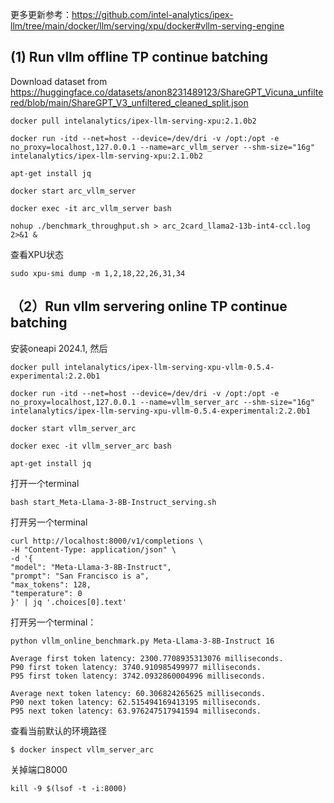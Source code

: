 更多更新参考：https://github.com/intel-analytics/ipex-llm/tree/main/docker/llm/serving/xpu/docker#vllm-serving-engine

## (1) Run vllm offline TP continue batching

Download dataset from https://huggingface.co/datasets/anon8231489123/ShareGPT_Vicuna_unfiltered/blob/main/ShareGPT_V3_unfiltered_cleaned_split.json

```
docker pull intelanalytics/ipex-llm-serving-xpu:2.1.0b2

docker run -itd --net=host --device=/dev/dri -v /opt:/opt -e no_proxy=localhost,127.0.0.1 --name=arc_vllm_server --shm-size="16g" intelanalytics/ipex-llm-serving-xpu:2.1.0b2

apt-get install jq

docker start arc_vllm_server

docker exec -it arc_vllm_server bash

nohup ./benchmark_throughput.sh > arc_2card_llama2-13b-int4-ccl.log 2>&1 &
```
查看XPU状态
```
sudo xpu-smi dump -m 1,2,18,22,26,31,34
```

## （2）Run vllm servering online TP continue batching

安装oneapi 2024.1, 然后

```
docker pull intelanalytics/ipex-llm-serving-xpu-vllm-0.5.4-experimental:2.2.0b1

docker run -itd --net=host --device=/dev/dri -v /opt:/opt -e no_proxy=localhost,127.0.0.1 --name=vllm_server_arc --shm-size="16g" intelanalytics/ipex-llm-serving-xpu-vllm-0.5.4-experimental:2.2.0b1

docker start vllm_server_arc

docker exec -it vllm_server_arc bash

apt-get install jq
```

打开一个terminal

```
bash start_Meta-Llama-3-8B-Instruct_serving.sh
```

打开另一个terminal

```
curl http://localhost:8000/v1/completions \
-H "Content-Type: application/json" \
-d '{
"model": "Meta-Llama-3-8B-Instruct",
"prompt": "San Francisco is a",
"max_tokens": 128,
"temperature": 0
}' | jq '.choices[0].text'
```

打开另一个terminal：
```
python vllm_online_benchmark.py Meta-Llama-3-8B-Instruct 16

Average first token latency: 2300.7708935313076 milliseconds.
P90 first token latency: 3740.910985499977 milliseconds.
P95 first token latency: 3742.0932860004996 milliseconds.

Average next token latency: 60.306824265625 milliseconds.
P90 next token latency: 62.515494169413195 milliseconds.
P95 next token latency: 63.976247517941594 milliseconds.
```
查看当前默认的环境路径
```
$ docker inspect vllm_server_arc
```

关掉端口8000
```
kill -9 $(lsof -t -i:8000)
```
